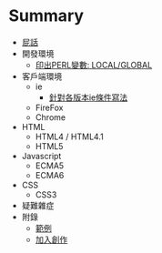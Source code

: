# Summary

* [屁話](README.md)
* 開發環境
   * [印出PERL變數: LOCAL/GLOBAL](01-SERVER/print_GLOBAL_and_LOCAL.md)
* 客戶端環境
   * ie
        * [針對各版本ie條件寫法](02-CLIENT/IE/ie-hack.md)
   * FireFox
   * Chrome
* HTML
   * HTML4 / HTML4.1
   * HTML5
* Javascript
   * ECMA5
   * ECMA6
* CSS
   * CSS3
* 疑難雜症
* 附錄
    * [範例](Example.md)
    * [加入創作](JoinUs.md)
